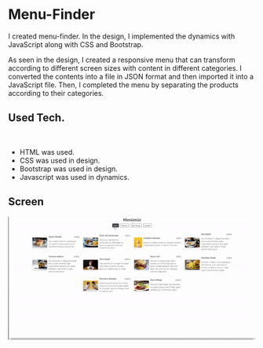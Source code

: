 # Menu-Finder

I created menu-finder. In the design, I implemented the dynamics with JavaScript along with CSS and Bootstrap.<br>

As seen in the design, I created a responsive menu that can transform according to different screen sizes with content in different categories. 
I converted the contents into a file in JSON format and then imported it into a JavaScript file. 
Then, I completed the menu by separating the products according to their categories.

<h2>Used Tech.</h2><br>
<ul>
  <li>HTML was used.</li>
  <li>CSS was used in design.</li>
  <li>Bootstrap was used in design.</li>
  <li>Javascript was used in dynamics.</li>
</ul>
<h2>Screen</h2>

![](menu-finder.gif)
